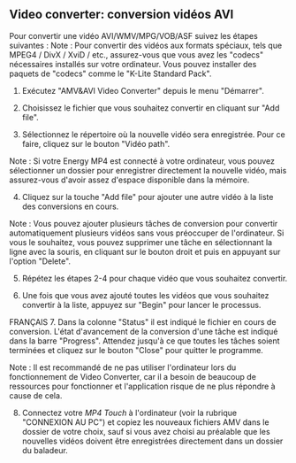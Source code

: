 ## Video converter: conversion vidéos AVI

Pour convertir une vidéo AVI/WMV/MPG/VOB/ASF suivez les étapes suivantes :
Note : Pour convertir des vidéos aux formats spéciaux, tels que MPEG4 / DivX / XviD / etc., assurez-vous que vous avez les "codecs" nécessaires installés sur votre ordinateur.
Vous pouvez installer des paquets de "codecs" comme le "K-Lite Standard Pack".
1. Exécutez "AMV&AVI Video Converter" depuis le menu "Démarrer".

2. Choisissez le fichier que vous souhaitez convertir en cliquant sur "Add file".
  

3. Sélectionnez le répertoire où la nouvelle vidéo sera enregistrée. Pour ce faire, cliquez sur le
bouton "Vidéo path".
 
Note : Si votre Energy MP4 est connecté à votre ordinateur, vous pouvez sélectionner un dossier pour enregistrer directement la nouvelle vidéo, mais assurez-vous d'avoir assez d'espace disponible dans la mémoire.

4. Cliquez sur la touche "Add file" pour ajouter une autre vidéo à la liste des conversions en cours.
 

Note : Vous pouvez ajouter plusieurs tâches de conversion pour convertir automatiquement plusieurs vidéos sans vous préoccuper de l'ordinateur. Si vous le souhaitez, vous pouvez supprimer une tâche en sélectionnant la ligne avec la souris, en cliquant sur le bouton droit et puis en appuyant sur l'option "Delete".

5. Répétez les étapes 2-4 pour chaque vidéo que vous souhaitez convertir.

6. Une fois que vous avez ajouté toutes les vidéos que vous souhaitez convertir à la liste, appuyez sur "Begin" pour lancer le processus.
 
FRANÇAIS
7. Dans la colonne "Status" il est indiqué le fichier en cours de conversion. L'état d'avancement de la conversion d'une tâche est indiqué dans la barre "Progress". Attendez jusqu'à ce que toutes les tâches soient terminées et cliquez sur le bouton "Close" pour quitter le programme.

Note : Il est recommandé de ne pas utiliser l'ordinateur lors du fonctionnement de Video Converter, car il a besoin de beaucoup de ressources pour fonctionner et l'application risque de ne plus répondre à cause de cela.

8. Connectez votre *MP4 Touch* à l'ordinateur (voir la rubrique "CONNEXION AU PC") et copiez les nouveaux fichiers AMV dans le dossier de votre choix, sauf si vous avez choisi au préalable que les nouvelles vidéos doivent être enregistrées directement dans un dossier du baladeur.
